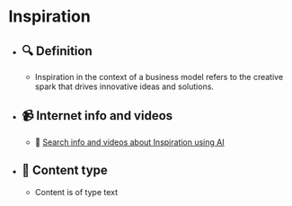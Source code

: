 # Inspiration
- ## 🔍 Definition
  - Inspiration in the context of a business model refers to the creative spark that drives innovative ideas and solutions.
- ## 📹 Internet info and videos
  - 🤖 [Search info and videos about Inspiration using AI](https://www.perplexity.ai/search?q=videos+about+Inspiration:+
)
- ## 📰 Content type 
  - Content is of type text
